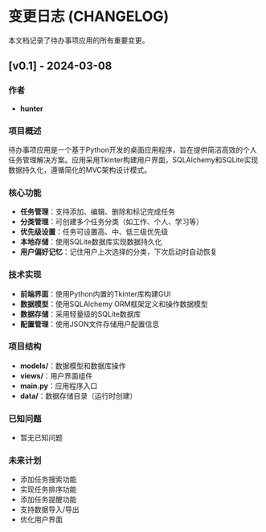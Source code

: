 # 变更日志 (CHANGELOG)

本文档记录了待办事项应用的所有重要变更。

## [v0.1] - 2024-03-08

### 作者
- **hunter**

### 项目概述
待办事项应用是一个基于Python开发的桌面应用程序，旨在提供简洁高效的个人任务管理解决方案。应用采用Tkinter构建用户界面，SQLAlchemy和SQLite实现数据持久化，遵循简化的MVC架构设计模式。

### 核心功能
- **任务管理**：支持添加、编辑、删除和标记完成任务
- **分类管理**：可创建多个任务分类（如工作、个人、学习等）
- **优先级设置**：任务可设置高、中、低三级优先级
- **本地存储**：使用SQLite数据库实现数据持久化
- **用户偏好记忆**：记住用户上次选择的分类，下次启动时自动恢复

### 技术实现
- **前端界面**：使用Python内置的Tkinter库构建GUI
- **数据模型**：使用SQLAlchemy ORM框架定义和操作数据模型
- **数据存储**：采用轻量级的SQLite数据库
- **配置管理**：使用JSON文件存储用户配置信息

### 项目结构
- **models/**：数据模型和数据库操作
- **views/**：用户界面组件
- **main.py**：应用程序入口
- **data/**：数据存储目录（运行时创建）

### 已知问题
- 暂无已知问题

### 未来计划
- 添加任务搜索功能
- 实现任务排序功能
- 添加任务提醒功能
- 支持数据导入/导出
- 优化用户界面 